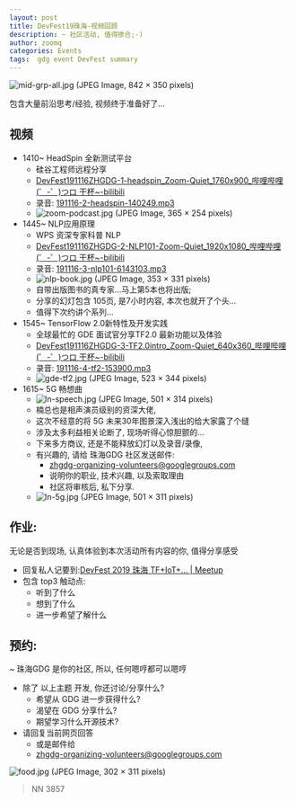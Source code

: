 ```yaml
---
layout: post
title: DevFest19珠海-视频回顾
description: ~ 社区活动, 值得掺合;-)
author: zoomq
categories: Events
tags:  gdg event DevFest summary
---
```


![mid-grp-all.jpg (JPEG Image, 842 × 350 pixels)](http://gdgzh.zoomquiet.top/events/191116devfest/foto/mid-grp-all.jpg?imageView2/2/w/420)

包含大量前沿思考/经验, 视频终于准备好了...



<!--more-->


## 视频

- 1410~ HeadSpin 全新测试平台
    + 硅谷工程师远程分享
    + [DevFest191116ZHGDG-1-headspin_Zoom-Quiet_1760x900_哔哩哔哩 (゜-゜)つロ 干杯~-bilibili](https://www.bilibili.com/video/av76900799/)
    + 录音: [191116-2-headspin-140249.mp3](http://gdgzh.zoomquiet.top/events/191116devfest/191116-2-headspin-140249.mp3)
    + ![zoom-podcast.jpg (JPEG Image, 365 × 254 pixels)](http://gdgzh.zoomquiet.top/events/191116devfest/foto/zoom-podcast.jpg?imageView2/2/w/360)
- 1445~ NLP应用原理
    + WPS 资深专家科普 NLP
    + [DevFest191116ZHGDG-2-NLP101-Zoom-Quiet_1920x1080_哔哩哔哩 (゜-゜)つロ 干杯~-bilibili](https://www.bilibili.com/video/av76901505/)
    + 录音: [191116-3-nlp101-6143103.mp3](http://gdgzh.zoomquiet.top/events/191116devfest/191116-3-nlp101-6143103.mp3)
    + ![nlp-book.jpg (JPEG Image, 353 × 331 pixels)](http://gdgzh.zoomquiet.top/events/191116devfest/foto/nlp-book.jpg?imageView2/2/w/360)
    + 自带出版图书的真专家...马上第5本也将出版;
    + 分享的幻灯包含 105页, 是7小时内容, 本次也就开了个头...
    + 值得下次约讲个系列...
- 1545~ TensorFlow 2.0新特性及开发实践
    + 全球最忙的 GDE 面试官分享TF2.0 最新功能以及体验
    + [DevFest191116ZHGDG-3-TF2.0intro_Zoom-Quiet_640x360_哔哩哔哩 (゜-゜)つロ 干杯~-bilibili](https://www.bilibili.com/video/av76900478/)
    + 录音: [191116-4-tf2-153900.mp3](http://gdgzh.zoomquiet.top/events/191116devfest/191116-4-tf2-153900.mp3)
    + ![gde-tf2.jpg (JPEG Image, 523 × 344 pixels)](http://gdgzh.zoomquiet.top/events/191116devfest/foto/gde-tf2.jpg?imageView2/2/w/360)
- 1615~ 5G 畅想曲
    + ![ln-speech.jpg (JPEG Image, 501 × 314 pixels)](http://gdgzh.zoomquiet.top/events/191116devfest/foto/ln-speech.jpg?imageView2/2/w/360)
    + 楠总也是相声演员级别的资深大佬,
    + 这次不经意的将 5G 未来30年图景深入浅出的给大家露了个缝
    + 涉及太多利益相关论断了, 现场听得心惊胆颤的...
    + 下来多方商议, 还是不能释放幻灯以及录音/录像,
    + 有兴趣的, 请给 珠海GDG 社区发送邮件:
        * zhgdg-organizing-volunteers@googlegroups.com
        * 说明你的职业, 技术兴趣, 以及索取理由
        * 社区将审核后, 私下分享.
    + ![ln-5g.jpg (JPEG Image, 501 × 311 pixels)](http://gdgzh.zoomquiet.top/events/191116devfest/foto/ln-5g.jpg?imageView2/2/w/360)


## 作业:
无论是否到现场, 认真体验到本次活动所有内容的你, 值得分享感受

- 回复私人记要到:[DevFest 2019 珠海 TF\+IoT\+\.\.\. \| Meetup](https://www.meetup.com/Zhuhai-GDG/events/265548933/)
- 包含 top3 触动点:
    + 听到了什么
    + 想到了什么
    + 进一步希望了解什么


## 预约:
~ 珠海GDG 是你的社区, 所以, 任何嗯哼都可以嗯哼

- 除了 以上主题 开发, 你还讨论/分享什么?
    + 希望从 GDG 进一步获得什么?
    + 渴望在 GDG 分享什么?
    + 期望学习什么开源技术?
- 请回复当前网页回答
    + 或是邮件给
    + zhgdg-organizing-volunteers@googlegroups.com

![food.jpg (JPEG Image, 302 × 311 pixels)](http://gdgzh.zoomquiet.top/events/191116devfest/foto/food.jpg?imageView2/2/w/360)

> NN 3857
